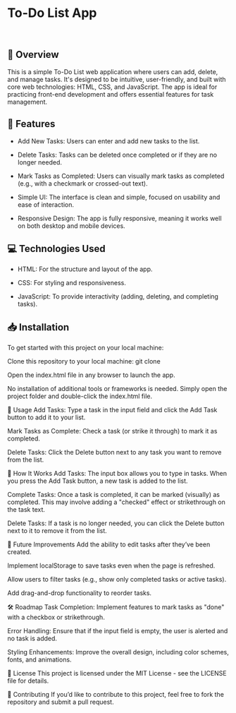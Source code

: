 <h1> To-Do List App </h1>
<br>

<h2>📖 Overview </h2>
<p>This is a simple To-Do List web application where users can add, delete, and manage tasks. It's designed to be intuitive, user-friendly, and built with core web technologies: HTML, CSS, and JavaScript. The app is ideal for practicing front-end development and offers essential features for task management.</p>

<h2> 🚀 Features </h2>
<p>

* Add New Tasks: Users can enter and add new tasks to the list.

* Delete Tasks: Tasks can be deleted once completed or if they are no longer needed.
  
* Mark Tasks as Completed: Users can visually mark tasks as completed (e.g., with a checkmark or crossed-out text).
  
* Simple UI: The interface is clean and simple, focused on usability and ease of interaction.
  
* Responsive Design: The app is fully responsive, meaning it works well on both desktop and mobile devices.</p>


<h2> 💻 Technologies Used </h2>

* HTML: For the structure and layout of the app.
*  CSS: For styling and responsiveness.

* JavaScript: To provide interactivity (adding, deleting, and completing tasks).

<h2> 📥 Installation </h2>
<p>To get started with this project on your local machine:

Clone this repository to your local machine:
git clone <repository-url>

Open the index.html file in any browser to launch the app. 

No installation of additional tools or frameworks is needed. Simply open the project folder and double-click the index.html file. </p>

📱 Usage
Add Tasks: Type a task in the input field and click the Add Task button to add it to your list.

Mark Tasks as Complete: Check a task (or strike it through) to mark it as completed.

Delete Tasks: Click the Delete button next to any task you want to remove from the list.

🔧 How It Works
Add Tasks: The input box allows you to type in tasks. When you press the Add Task button, a new task is added to the list.

Complete Tasks: Once a task is completed, it can be marked (visually) as completed. This may involve adding a "checked" effect or strikethrough on the task text.

Delete Tasks: If a task is no longer needed, you can click the Delete button next to it to remove it from the list.

🌱 Future Improvements
Add the ability to edit tasks after they’ve been created.

Implement localStorage to save tasks even when the page is refreshed.

Allow users to filter tasks (e.g., show only completed tasks or active tasks).

Add drag-and-drop functionality to reorder tasks.

🛠️ Roadmap
Task Completion: Implement features to mark tasks as "done" with a checkbox or strikethrough.

Error Handling: Ensure that if the input field is empty, the user is alerted and no task is added.

Styling Enhancements: Improve the overall design, including color schemes, fonts, and animations.

📝 License
This project is licensed under the MIT License - see the LICENSE file for details.

🤝 Contributing
If you’d like to contribute to this project, feel free to fork the repository and submit a pull request.
